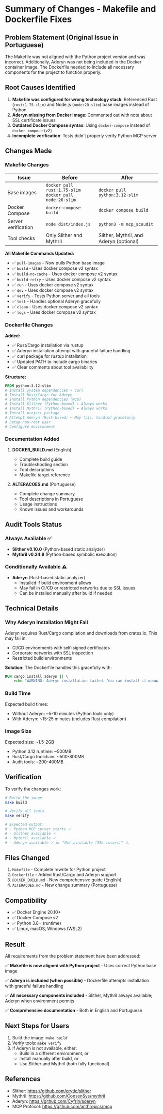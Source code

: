 # Summary of Changes - Makefile and Dockerfile Fixes

## Problem Statement (Original Issue in Portuguese)

The Makefile was not aligned with the Python project version and was incorrect. Additionally, Aderyn was not being included in the Docker container image. The Dockerfile needed to include all necessary components for the project to function properly.

## Root Causes Identified

1. **Makefile was configured for wrong technology stack**: Referenced Rust (`rust:1.75-slim`) and Node.js (`node:20-slim`) base images instead of Python
2. **Aderyn missing from Docker image**: Commented out with note about SSL certificate issues
3. **Outdated Docker Compose syntax**: Using `docker-compose` instead of `docker compose` (v2)
4. **Incomplete verification**: Tests didn't properly verify Python MCP server

## Changes Made

### Makefile Changes

| Issue | Before | After |
|-------|--------|-------|
| Base images | `docker pull rust:1.75-slim`<br>`docker pull node:20-slim` | `docker pull python:3.12-slim` |
| Docker Compose | `docker-compose build` | `docker compose build` |
| Server verification | `node dist/index.js` | `python3 -m mcp_scaudit` |
| Tool checks | Only Slither and Mythril | Slither, Mythril, and Aderyn (optional) |

**All Makefile Commands Updated:**
- ✅ `pull-images` - Now pulls Python base image
- ✅ `build` - Uses docker compose v2 syntax
- ✅ `build-no-cache` - Uses docker compose v2 syntax
- ✅ `build-retry` - Uses docker compose v2 syntax
- ✅ `run` - Uses docker compose v2 syntax
- ✅ `dev` - Uses docker compose v2 syntax
- ✅ `verify` - Tests Python server and all tools
- ✅ `test` - Handles optional Aderyn gracefully
- ✅ `clean` - Uses docker compose v2 syntax
- ✅ `logs` - Uses docker compose v2 syntax

### Dockerfile Changes

**Added:**
- ✅ Rust/Cargo installation via rustup
- ✅ Aderyn installation attempt with graceful failure handling
- ✅ curl package for rustup installation
- ✅ Updated PATH to include cargo binaries
- ✅ Clear comments about tool availability

**Structure:**
```dockerfile
FROM python:3.12-slim
# Install system dependencies + curl
# Install Rust/Cargo for Aderyn
# Install Python dependencies (mcp)
# Install Slither (Python-based) ← Always works
# Install Mythril (Python-based) ← Always works
# Install project package
# Attempt Aderyn (Rust-based) ← May fail, handled gracefully
# Setup non-root user
# Configure environment
```

### Documentation Added

1. **DOCKER_BUILD.md** (English)
   - Complete build guide
   - Troubleshooting section
   - Tool descriptions
   - Makefile target reference

2. **ALTERACOES.md** (Portuguese)
   - Complete change summary
   - Tool descriptions in Portuguese
   - Usage instructions
   - Known issues and workarounds

## Audit Tools Status

### Always Available ✅
- **Slither v0.10.0** (Python-based static analyzer)
- **Mythril v0.24.8** (Python-based symbolic execution)

### Conditionally Available ⚠️
- **Aderyn** (Rust-based static analyzer)
  - Installed if build environment allows
  - May fail in CI/CD or restricted networks due to SSL issues
  - Can be installed manually after build if needed

## Technical Details

### Why Aderyn Installation Might Fail

Aderyn requires Rust/Cargo compilation and downloads from crates.io. This may fail in:
- CI/CD environments with self-signed certificates
- Corporate networks with SSL inspection
- Restricted build environments

**Solution:** The Dockerfile handles this gracefully with:
```dockerfile
RUN cargo install aderyn || \
    echo "WARNING: Aderyn installation failed. You can install it manually later..."
```

### Build Time

Expected build times:
- Without Aderyn: ~5-10 minutes (Python tools only)
- With Aderyn: ~15-25 minutes (includes Rust compilation)

### Image Size

Expected size: ~1.5-2GB
- Python 3.12 runtime: ~500MB
- Rust/Cargo toolchain: ~500-800MB
- Audit tools: ~200-400MB

## Verification

To verify the changes work:

```bash
# Build the image
make build

# Verify all tools
make verify

# Expected output:
# - Python MCP server starts ✓
# - Slither available ✓
# - Mythril available ✓
# - Aderyn available ✓ or "Not available (SSL issues)" ⚠️
```

## Files Changed

1. `Makefile` - Complete rewrite for Python project
2. `Dockerfile` - Added Rust/Cargo and Aderyn support
3. `DOCKER_BUILD.md` - New comprehensive guide (English)
4. `ALTERACOES.md` - New change summary (Portuguese)

## Compatibility

- ✅ Docker Engine 20.10+
- ✅ Docker Compose v2
- ✅ Python 3.8+ (runtime)
- ✅ Linux, macOS, Windows (WSL2)

## Result

All requirements from the problem statement have been addressed:

✅ **Makefile is now aligned with Python project** - Uses correct Python base image

✅ **Aderyn is included (when possible)** - Dockerfile attempts installation with graceful failure handling

✅ **All necessary components included** - Slither, Mythril always available; Aderyn when environment permits

✅ **Comprehensive documentation** - Both in English and Portuguese

## Next Steps for Users

1. Build the image: `make build`
2. Verify tools: `make verify`
3. If Aderyn is not available, either:
   - Build in a different environment, or
   - Install manually after build, or
   - Use Slither and Mythril (both fully functional)

## References

- Slither: https://github.com/crytic/slither
- Mythril: https://github.com/ConsenSys/mythril
- Aderyn: https://github.com/Cyfrin/aderyn
- MCP Protocol: https://github.com/anthropics/mcp
